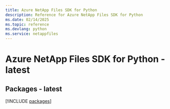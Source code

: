 ```yaml
---
title: Azure NetApp Files SDK for Python
description: Reference for Azure NetApp Files SDK for Python
ms.date: 02/14/2025
ms.topic: reference
ms.devlang: python
ms.service: netappfiles
---
```

# Azure NetApp Files SDK for Python - latest
## Packages - latest
[!INCLUDE [packages](netapp-files-index.md)]